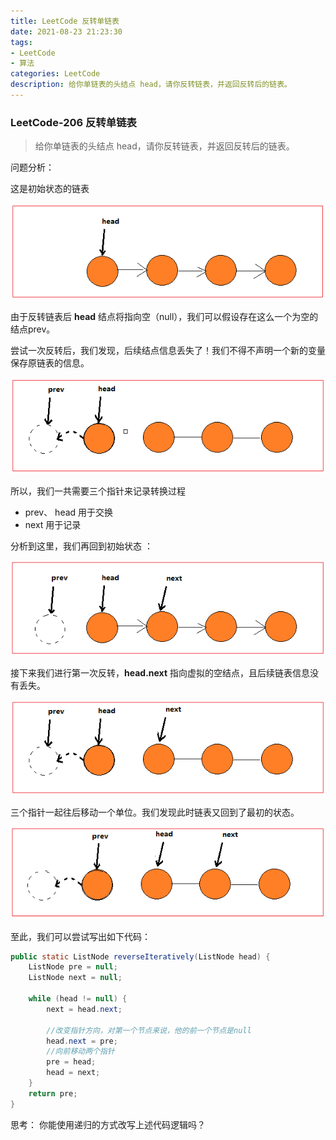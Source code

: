 ```yaml
---
title: LeetCode 反转单链表
date: 2021-08-23 21:23:30
tags: 
- LeetCode
- 算法
categories: LeetCode
description: 给你单链表的头结点 head，请你反转链表，并返回反转后的链表。
---
```


### LeetCode-206 反转单链表

> 给你单链表的头结点 head，请你反转链表，并返回反转后的链表。

问题分析：

这是初始状态的链表

![初始状态](../images/revert_list_0.png)

由于反转链表后 **head** 结点将指向空（null），我们可以假设存在这么一个为空的结点prev。  

尝试一次反转后，我们发现，后续结点信息丢失了！我们不得不声明一个新的变量保存原链表的信息。

![](../images/revert_list_7.png)

所以，我们一共需要三个指针来记录转换过程  
+ prev、 head 用于交换
+ next 用于记录  

分析到这里，我们再回到初始状态  ：

![](../images/revert_list_4.png)

接下来我们进行第一次反转，**head.next** 指向虚拟的空结点，且后续链表信息没有丢失。

![](../images/revert_list_5.png)

三个指针一起往后移动一个单位。我们发现此时链表又回到了最初的状态。

![](../images/revert_list_6.png)


至此，我们可以尝试写出如下代码：

```java
public static ListNode reverseIteratively(ListNode head) {
    ListNode pre = null;
    ListNode next = null;

    while (head != null) {
        next = head.next;

        //改变指针方向，对第一个节点来说，他的前一个节点是null
        head.next = pre;
        //向前移动两个指针
        pre = head;
        head = next;
    }
    return pre;
}
```


思考：
你能使用递归的方式改写上述代码逻辑吗？


